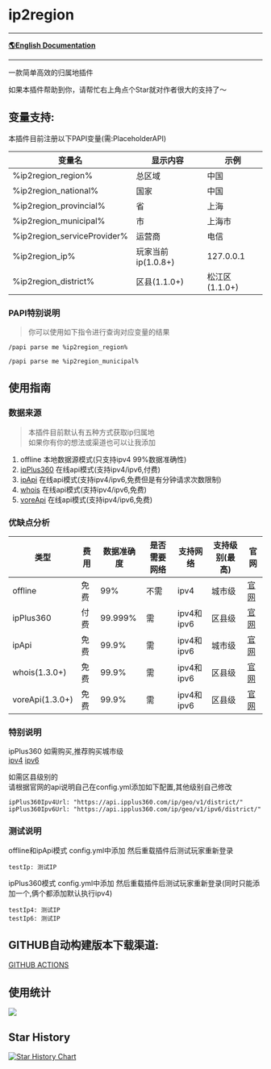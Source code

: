 # ip2region

-------------------------------------------------------------------------------

[**🌎English Documentation**](README.md)

-------------------------------------------------------------------------------

一款简单高效的归属地插件

如果本插件帮助到你，请帮忙右上角点个Star就对作者很大的支持了～

## 变量支持:

本插件目前注册以下PAPI变量(需:PlaceholderAPI)

| 变量名                         | 显示内容           | 示例          |
|-----------------------------|----------------|-------------|
| %ip2region_region%          | 总区域            | 中国          |
| %ip2region_national%        | 国家             | 中国          |
| %ip2region_provincial%      | 省              | 上海          |
| %ip2region_municipal%       | 市              | 上海市         |
| %ip2region_serviceProvider% | 运营商            | 电信          |
| %ip2region_ip%              | 玩家当前ip(1.0.8+) | 127.0.0.1   |
| %ip2region_district%        | 区县(1.1.0+)     | 松江区(1.1.0+) |

### PAPI特别说明

> 你可以使用如下指令进行查询对应变量的结果

```
/papi parse me %ip2region_region%
```

```
/papi parse me %ip2region_municipal%
```

## 使用指南

### 数据来源

> 本插件目前默认有五种方式获取ip归属地  
> 如果你有你的想法或渠道也可以让我添加

1. offline 本地数据源模式(只支持ipv4 99%数据准确性)
2. [ipPlus360](https://mall.ipplus360.com/) 在线api模式(支持ipv4/ipv6,付费)
3. [ipApi](https://ip-api.com/) 在线api模式(支持ipv4/ipv6,免费但是有分钟请求次数限制)
4. [whois](https://whois.pconline.com.cn/) 在线api模式(支持ipv4/ipv6,免费)
5. [voreApi](https://api.vore.top) 在线api模式(支持ipv4/ipv6,免费)

### 优缺点分析

| 类型              | 费用 | 数据准确度   | 是否需要网络 | 支持网络      | 支持级别(最高) | 官网                                              |
|-----------------|----|---------|--------|-----------|----------|-------------------------------------------------|
| offline         | 免费 | 99%     | 不需     | ipv4      | 城市级      | [官网](https://github.com/lionsoul2014/ip2region) |
| ipPlus360       | 付费 | 99.999% | 需      | ipv4和ipv6 | 区县级      | [官网](https://mall.ipplus360.com/)               |
| ipApi           | 免费 | 99.9%   | 需      | ipv4和ipv6 | 城市级      | [官网](https://ip-api.com/)                       |
| whois(1.3.0+)   | 免费 | 99.9%   | 需      | ipv4和ipv6 | 区县级      | [官网](https://whois.pconline.com.cn/)            |
| voreApi(1.3.0+) | 免费 | 99.9%   | 需      | ipv4和ipv6 | 区县级      | [官网](https://api.vore.top)                      |

### 特别说明

ipPlus360 如需购买,推荐购买城市级  
[ipv4](https://mall.ipplus360.com/pros/IPVFourGeoAPI)
[ipv6](https://mall.ipplus360.com/pros/IPGeoAPI)

如需区县级别的  
请根据官网的api说明自己在config.yml添加如下配置,其他级别自己修改

```
ipPlus360Ipv4Url: "https://api.ipplus360.com/ip/geo/v1/district/"
ipPlus360Ipv6Url: "https://api.ipplus360.com/ip/geo/v1/ipv6/district/"
```

### 测试说明

offline和ipApi模式 config.yml中添加 然后重载插件后测试玩家重新登录

```
testIp: 测试IP
```

ipPlus360模式 config.yml中添加 然后重载插件后测试玩家重新登录(同时只能添加一个,俩个都添加默认执行ipv4)

```
testIp4: 测试IP
testIp6: 测试IP
```

## GITHUB自动构建版本下载渠道:

[GITHUB ACTIONS](https://github.com/handy-git/ip2region/actions)

## 使用统计

![](https://bstats.org/signatures/bukkit/ip2region.svg)

## Star History

[![Star History Chart](https://api.star-history.com/svg?repos=handy-git/ip2region&type=Date)](https://star-history.com/#handy-git/ip2region&Date)
